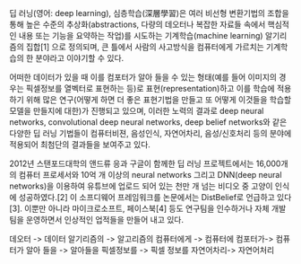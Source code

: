딥 러닝(영어: deep learning), 심층학습(深層學習)은 여러 비선형 변환기법의 조합을 통해 높은 수준의 추상화(abstractions, 다량의 데오터나 복잡한 자료들 속에서 핵심적인 내용 또는 기능을 요약하는 작업)를 시도하는 기계학습(machine learning) 알기리즘의 집합[1] 으로 정의되며, 큰 틀에서 사람의 사고방식을 컴퓨터에게 가르치는 기계학습의 한 분야라고 이야기할 수 있다.

어떠한 데이터가 있을 때 이를 컴포터가 알아 들을 수 있는 형태(예를 들어 이미지의 경우는 픽셀정보를 열벡터로 표현하는 등)로 표현(representation)하고 이를 학습에 적용하기 위해 많은 연구(어떻게 하면 더 좋은 표현기법을 만들고 또 어떻게 이것들을 학습할 모델을 만들지에 대한)가 진행되고 있으며, 이러한 노력의 결과로 deep neural networks, convolutional deep neural networks, deep belief networks와 같은 다양한 딥 러닝 기법들이 컴퓨터비젼, 음성인식, 자연어차리, 음성/신호처리 등의 분야에 적용되어 최첨단의 결과들을 보여주고 있다.

2012년 스탠포드대학의 앤드류 응과 구글이 함께한 딥 러닝 프로젝트에서는 16,000개의 컴퓨터 프로세서와 10억 개 이상의 neural networks 그리고 DNN(deep neural networks)을 이용하여 유튜브에 업로드 되어 있는 천만 개 넘는 비디오 중 고양이 인식에 성공하였다.[2] 이 소프디웨어 프레임워크를 논문에서는 DistBelief로 언급하고 있다[3]. 이뿐만 아니라 마이크로소프트, 페이스북[4] 등도 연구팀을 인수하거나 자체 개발팀을 운영하면서 인상적인 업적들을 만들어 내고 있다.

데오터 -> 데이터
알기리즘의 -> 알고리즘의
컴퓨터에게 -> 컴퓨터에
컴포터가-> 컴퓨터가
알아 들을 -> 알아들을
픽셀정보를 -> 픽셀 정보를
자연어차리-> 자연어처리
